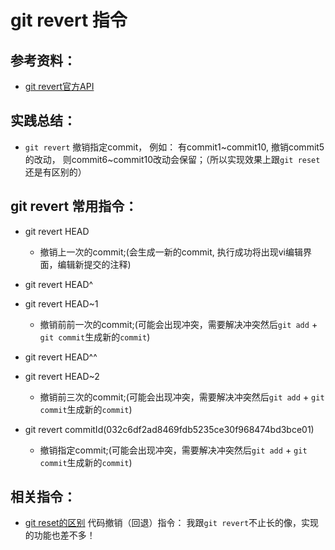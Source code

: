 # git revert 指令

## 参考资料：
* [git revert官方API](https://git-scm.com/docs/git-revert)

## 实践总结：
* `git revert` 撤销指定commit， 例如： 有commit1~commit10, 撤销commit5的改动， 则commit6~commit10改动会保留；（所以实现效果上跟`git reset`还是有区别的）

## git revert 常用指令：
* git revert HEAD
	* 撤销上一次的commit;(会生成一新的commit, 执行成功将出现vi编辑界面，编辑新提交的注释)

* git revert HEAD^
* git revert HEAD~1
	* 撤销前前一次的commit;(可能会出现冲突，需要解决冲突然后`git add` + `git commit`生成新的`commit`)

* git revert HEAD^^
* git revert HEAD~2
	* 撤销前三次的commit;(可能会出现冲突，需要解决冲突然后`git add` + `git commit`生成新的`commit`)

* git revert commitId(032c6df2ad8469fdb5235ce30f968474bd3bce01)
	* 撤销指定commit;(可能会出现冲突，需要解决冲突然后`git add` + `git commit`生成新的`commit`)


## 相关指令：
* [git reset的区别](https://github.com/wteam-xq/testGit/blob/master/learn_log/git_reset.md) 代码撤销（回退）指令： 我跟`git revert`不止长的像，实现的功能也差不多！
